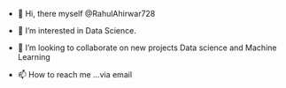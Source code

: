 - 👋 Hi, there myself @RahulAhirwar728
- 👀 I’m interested in Data Science.

- 💞️ I’m looking to collaborate on new projects Data science and Machine Learning
- 📫 How to reach me ...via email 



<!---
RahulAhirwar728/RahulAhirwar728 is a ✨ special ✨ repository because its `README.md` (this file) appears on your GitHub profile.
You can click the Preview link to take a look at your changes.
--->
